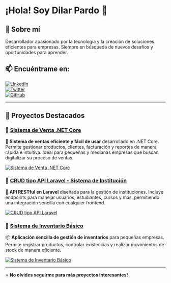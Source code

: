 # ¡Hola! Soy Dilar Pardo 👋

## 🚀 Sobre mí
Desarrollador apasionado por la tecnología y la creación de soluciones eficientes para empresas. Siempre en búsqueda de nuevos desafíos y oportunidades para aprender.

## 📫 Encuéntrame en:

[![LinkedIn](https://img.shields.io/badge/LinkedIn-0077B5?style=for-the-badge&logo=linkedin&logoColor=white)](#)  
[![Twitter](https://img.shields.io/badge/Twitter-1DA1F2?style=for-the-badge&logo=twitter&logoColor=white)](#)  
[![GitHub](https://img.shields.io/badge/GitHub-181717?style=for-the-badge&logo=github&logoColor=white)](https://github.com/DilarPardo)  

---

## 📌 Proyectos Destacados

### 🔹 [Sistema de Venta .NET Core](https://github.com/DilarPardo/SistemaVenta_.NetCore)
🛒 **Sistema de ventas eficiente y fácil de usar** desarrollado en .NET Core. Permite gestionar productos, clientes, facturación y reportes de manera rápida e intuitiva. Ideal para pequeñas y medianas empresas que buscan digitalizar su proceso de ventas.

[![Sistema de Venta .NET Core](https://github-readme-stats.vercel.app/api/pin/?username=DilarPardo&repo=SistemaVenta_.NetCore&theme=dark)](https://github.com/DilarPardo/SistemaVenta_.NetCore)

### 🔹 [CRUD tipo API Laravel - Sistema de Institución](https://github.com/DilarPardo/Api_Laravel)
📌 **API RESTful en Laravel** diseñada para la gestión de instituciones. Incluye endpoints para manejar usuarios, estudiantes, cursos y más, permitiendo una integración sencilla con cualquier frontend.

[![CRUD tipo API Laravel](https://github-readme-stats.vercel.app/api/pin/?username=DilarPardo&repo=Api_Laravel&theme=dark)](https://github.com/DilarPardo/Api_Laravel)

### 🔹 [Sistema de Inventario Básico](https://github.com/DilarPardo/SistemaInventario)
📦 **Aplicación sencilla de gestión de inventarios** para pequeñas empresas. Permite registrar productos, controlar existencias y realizar movimientos de stock de manera eficiente.

[![Sistema de Inventario Básico](https://github-readme-stats.vercel.app/api/pin/?username=DilarPardo&repo=SistemaInventario&theme=dark)](https://github.com/DilarPardo/SistemaInventario)

---
⭐ **No olvides seguirme para más proyectos interesantes!**
